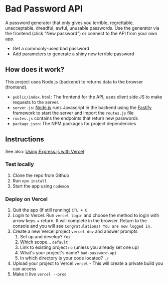 # Bad Password API

A password generator that only gives you terrible, regrettable, unacceptable, dreadful, awful, unusable passwords. Use the generator via the frontend (click "New password") or connect to the API from your own app.

- Get a commonly-used bad password
- Add parameters to generate a shiny new terrible password


## How does it work?

This project uses Node.js (backend) to returns data to the browser (frontend).

- `public/index.html`: The frontend for the API, uses client side JS to make requests to the server.
- `server.js`: [Node.js](https://nodejs.org/en/about/) runs Javascript in the backend using the [Fastify](https://www.fastify.io/) framework to start the server and import the `routes.js` file
- `routes.js` contains the endpoints that return new passwords
- `package.json`: The NPM packages for project dependencies

<!-- ## Notes

- The [Bad Password API (Starter)](https://glitch.com/edit/#!/bad-password-api-starter) is a simpler version that appears in Chapter 9 "Data Tracking" in <em>Critical Web Design</em> by xtine burrough and Owen Mundy (MIT Press, 2025).
- Both the `bad-password-api` and `bad-password-api-starter` Git repos are exported from Glitch.
- To export from Glitch to Github: Click Tools > Import/Export > Export to Github -->


## Instructions

See also: [Using Express.js with Vercel](https://vercel.com/guides/using-express-with-vercel#6.-run-your-application-locally)

### Test locally

1. Clone the repo from Github
1. Run `npm install`
1. Start the app using `nodemon`

### Deploy on Vercel

1. Quit the app (if still running) `CTL + C`
1. Login to Vercel. Run `vercel login` and choose the method to login with arrow keys + return. It will complete in the browser. Return to the console and you will see `Congratulations! You are now logged in.`
1. Create a new Vercel project `vercel dev` and answer prompts
    1. Set up and develop? `Yes`
    1. Which scope... `default`
    1. Link to existing project `no` (unless you already set one up)
    1. What's your project's name? `bad-password-api`
    1. In which directory is your code located? `./`
1. Upload your project to Vercel `vercel` - This will create a private build you can access 
1. Make it live `vercel --prod`